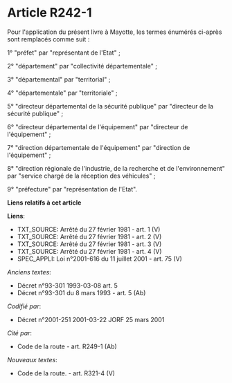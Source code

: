 # Article R242-1

Pour l'application du présent livre à Mayotte, les termes énumérés ci-après sont remplacés comme suit :

1° "préfet" par "représentant de l'Etat" ;

2° "département" par "collectivité départementale" ;

3° "départemental" par "territorial" ;

4° "départementale" par "territoriale" ;

5° "directeur départemental de la sécurité publique" par "directeur de la sécurité publique" ;

6° "directeur départemental de l'équipement" par "directeur de l'équipement" ;

7° "direction départementale de l'équipement" par "direction de l'équipement" ;

8° "direction régionale de l'industrie, de la recherche et de l'environnement" par "service chargé de la réception des
véhicules" ;

9° "préfecture" par "représentation de l'Etat".

**Liens relatifs à cet article**

**Liens**:

  - TXT_SOURCE: Arrêté du 27 février 1981 - art. 1 (V)
  - TXT_SOURCE: Arrêté du 27 février 1981 - art. 2 (V)
  - TXT_SOURCE: Arrêté du 27 février 1981 - art. 3 (V)
  - TXT_SOURCE: Arrêté du 27 février 1981 - art. 4 (V)
  - SPEC_APPLI: Loi n°2001-616 du 11 juillet 2001 - art. 75 (V)

_Anciens textes_:

  - Décret n°93-301 1993-03-08 art. 5
  - Décret n°93-301 du 8 mars 1993 - art. 5 (Ab)

_Codifié par_:

  - Décret n°2001-251 2001-03-22 JORF 25 mars 2001

_Cité par_:

  - Code de la route - art. R249-1 (Ab)

_Nouveaux textes_:

  - Code de la route. - art. R321-4 (V)
